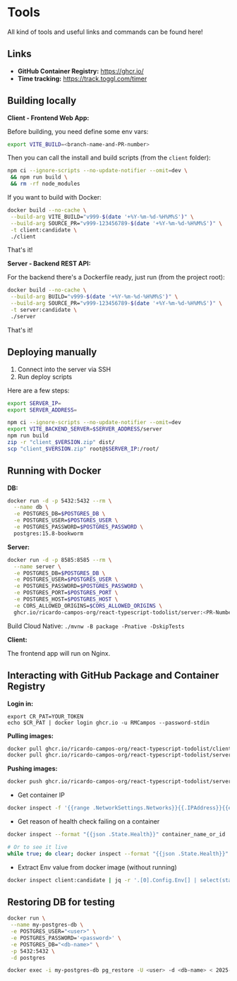 # Tools

All kind of tools and useful links and commands can be found here!

## Links

- **GitHub Container Registry:** https://ghcr.io/
- **Time tracking:** https://track.toggl.com/timer

## Building locally

**Client - Frontend Web App:**

Before building, you need define some env vars:

```bash
export VITE_BUILD=<branch-name-and-PR-number>
```

Then you can call the install and build scripts (from the `client` folder):

```bash
npm ci --ignore-scripts --no-update-notifier --omit=dev \
 && npm run build \
 && rm -rf node_modules
```

If you want to build with Docker:
```bash
docker build --no-cache \
 --build-arg VITE_BUILD="v999-$(date '+%Y-%m-%d-%H%M%S')" \
 --build-arg SOURCE_PR="v999-123456789-$(date '+%Y-%m-%d-%H%M%S')" \
 -t client:candidate \
 ./client
```

That's it!

**Server - Backend REST API:**

For the backend there's a Dockerfile ready, just run (from the project root):

```bash
docker build --no-cache \
 --build-arg BUILD="v999-$(date '+%Y-%m-%d-%H%M%S')" \
 --build-arg SOURCE_PR="v999-123456789-$(date '+%Y-%m-%d-%H%M%S')" \
 -t server:candidate \
 ./server
```

That's it!

## Deploying manually

1. Connect into the server via SSH
2. Run deploy scripts

Here are a few steps:

```bash
export SERVER_IP=
export SERVER_ADDRESS=

npm ci --ignore-scripts --no-update-notifier --omit=dev
export VITE_BACKEND_SERVER=$SERVER_ADDRESS/server
npm run build
zip -r "client_$VERSION.zip" dist/
scp "client_$VERSION.zip" root@$SERVER_IP:/root/
```

## Running with Docker

**DB:**

```bash
docker run -d -p 5432:5432 --rm \
  --name db \
  -e POSTGRES_DB=$POSTGRES_DB \
  -e POSTGRES_USER=$POSTGRES_USER \
  -e POSTGRES_PASSWORD=$POSTGRES_PASSWORD \
  postgres:15.8-bookworm
```

**Server:**

```bash
docker run -d -p 8585:8585 --rm \
  --name server \
  -e POSTGRES_DB=$POSTGRES_DB \
  -e POSTGRES_USER=$POSTGRES_USER \
  -e POSTGRES_PASSWORD=$POSTGRES_PASSWORD \
  -e POSTGRES_PORT=$POSTGRES_PORT \
  -e POSTGRES_HOST=$POSTGRES_HOST \
  -e CORS_ALLOWED_ORIGINS=$CORS_ALLOWED_ORIGINS \
  ghcr.io/ricardo-campos-org/react-typescript-todolist/server:<PR-Number>
```

Build Cloud Native: `./mvnw -B package -Pnative -DskipTests`

**Client:**

The frontend app will run on Nginx.

## Interacting with GitHub Package and Container Registry

**Login in:**

```
export CR_PAT=YOUR_TOKEN
echo $CR_PAT | docker login ghcr.io -u RMCampos --password-stdin
```

**Pulling images:**

```sh
docker pull ghcr.io/ricardo-campos-org/react-typescript-todolist/client:50
docker pull ghcr.io/ricardo-campos-org/react-typescript-todolist/server:50
```

**Pushing images:**
```sh
docker push ghcr.io/ricardo-campos-org/react-typescript-todolist/server:316
```

- Get container IP

```sh
docker inspect -f '{{range .NetworkSettings.Networks}}{{.IPAddress}}{{end}}' db
```

- Get reason of health check failing on a container
```sh
docker inspect --format "{{json .State.Health}}" container_name_or_id | jq

# Or to see it live
while true; do clear; docker inspect --format "{{json .State.Health}}" server | jq; sleep 1; done
```

- Extract Env value from docker image (without running)
```bash
docker inspect client:candidate | jq -r '.[0].Config.Env[] | select(startswith("SOURCE_PR="))' | sed -n 's/SOURCE_PR=\(v[0-9]*\).*/\1/p'
```

## Restoring DB for testing

```bash
docker run \
 --name my-postgres-db \
 -e POSTGRES_USER="<user>" \
 -e POSTGRES_PASSWORD='<password>' \
 -e POSTGRES_DB="<db-name>" \
 -p 5432:5432 \
 -d postgres
```

```bash
docker exec -i my-postgres-db pg_restore -U <user> -d <db-name> < 2025-04-26T20_00_00.114Z.sql

```
